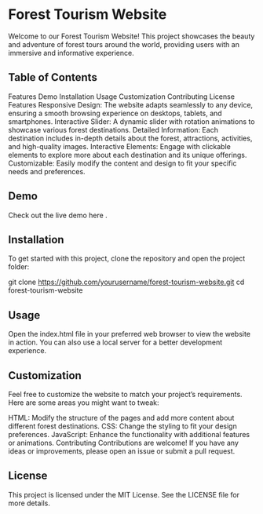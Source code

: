# Forest Tourism Website
Welcome to our Forest Tourism Website! This project showcases the beauty and adventure of forest tours around the world, providing users with an immersive and informative experience.

## Table of Contents
Features
Demo
Installation
Usage
Customization
Contributing
License
Features
Responsive Design: The website adapts seamlessly to any device, ensuring a smooth browsing experience on desktops, tablets, and smartphones.
Interactive Slider: A dynamic slider with rotation animations to showcase various forest destinations.
Detailed Information: Each destination includes in-depth details about the forest, attractions, activities, and high-quality images.
Interactive Elements: Engage with clickable elements to explore more about each destination and its unique offerings.
Customizable: Easily modify the content and design to fit your specific needs and preferences.
## Demo
Check out the live demo here .

## Installation
To get started with this project, clone the repository and open the project folder:

git clone https://github.com/yourusername/forest-tourism-website.git
cd forest-tourism-website

## Usage
Open the index.html file in your preferred web browser to view the website in action. You can also use a local server for a better development experience.

## Customization
Feel free to customize the website to match your project’s requirements. Here are some areas you might want to tweak:

HTML: Modify the structure of the pages and add more content about different forest destinations.
CSS: Change the styling to fit your design preferences.
JavaScript: Enhance the functionality with additional features or animations.
Contributing
Contributions are welcome! If you have any ideas or improvements, please open an issue or submit a pull request.

## License
This project is licensed under the MIT License. See the LICENSE file for more details.
